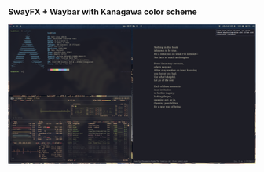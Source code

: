 ### SwayFX + Waybar with Kanagawa color scheme

![Screenshot of SwayFX](.resources/dotfiles-screenshot.png "Screenshot of SwayFX.")
